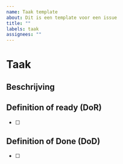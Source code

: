 ```yaml
---
name: Taak template
about: Dit is een template voor een issue
title: ""
labels: taak
assignees: ""
---
```


# Taak

## Beschrijving

## Definition of ready (DoR)

-   [ ]

## Definition of Done (DoD)

-   [ ]
